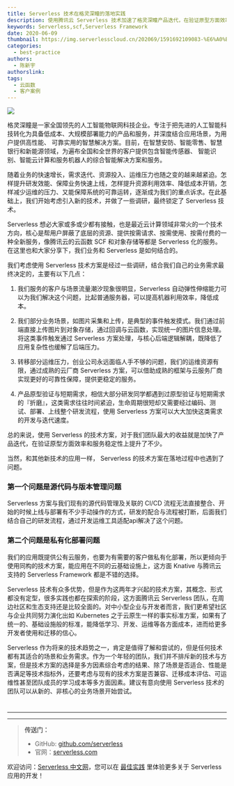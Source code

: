 ```yaml
---
title: Serverless 技术在格灵深瞳的落地实践
description: 使用腾讯云 Serverless 技术加速了格灵深瞳产品迭代，在验证原型方面效率和服务稳定性上提升了不少
keywords: Serverless,scf,Serverless Framework
date: 2020-06-09
thumbnail: https://img.serverlesscloud.cn/202069/1591692109083-%E6%A0%BC%E6%9E%97.png
categories:
  - best-practice
authors:
  - 陈新宇
authorslink: 
tags:
  - 云函数
  - 客户案例
---
```


![](https://img.serverlesscloud.cn/202069/1591702971874-%E6%A0%BCf.jpg)

格灵深瞳是一家全国领先的人工智能物联网科技企业。专注于把先进的人工智能科技转化为具备低成本、大规模部署能力的产品和服务，并深度结合应用场景，为用户提供高性能、 可靠实用的智慧解决方案。目前，在智慧安防、智能零售、智慧银行和新能源领域，为遍布全国和全世界的客户提供包含智能传感器、 智能识别、智能云计算和服务机器人的综合智能解决方案和服务。

随着业务的快速增长，需求迭代、资源投入、运维压力也随之变的越来越紧迫。怎样提升研发效能、保障业务快速上线，怎样提升资源利用效率、降低成本开销，怎样减少运维的压力、又能保障系统的可靠运转，逐渐成为我们的重点诉求。在此基础上，我们开始考虑引入新的技术，并做了一些调研，最终锁定了 Serverless 技术。

Serverless 想必大家或多或少都有接触，也是最近云计算领域非常火的一个技术方向，核心是帮用户屏蔽了底层的资源、提供按需请求、按需使用、按需付费的一种全新服务，像腾讯云的云函数 SCF 和对象存储等都是 Serverless 化的服务。在这里也和大家分享下，我们业务和 Serverless 是如何结合的。

我们考虑使用 Serverless 技术方案是经过一些调研，结合我们自己的业务需求最终决定的，主要有以下几点：

1. 我们服务的客户与场景流量潮汐现象很明显，Serverless 自动弹性伸缩能力可以为我们解决这个问题，比起普通服务器，可以提高机器利用效率，降低成本。

2. 我们部分业务场景，如图片采集和上传，是典型的事件触发摸式。我们通过前端直接上传图片到对象存储，通过回调与云函数，实现统一的图片信息处理。将这类事件触发通过 Serverless 方案处理，与核心后端逻辑解耦，既降低了应用复杂性也缓解了后端压力。

3. 转移部分运维压力，创业公司永远面临人手不够的问题，我们的运维资源有限，通过成熟的云厂商 Serverless 方案，可以借助成熟的框架与云服务厂商实现更好的可靠性保障，提供更稳定的服务。

4. 产品原型验证与短期需求，相信大部分研发同学都遇到过原型验证与短期需求的『折磨』，这类需求往往时间紧迫，生命周期很短却又需要经过编码、测试、部署、上线整个研发流程，使用 Serverless 方案可以大大加快这类需求的开发与迭代速度。

总的来说，使用 Serverless 的技术方案，对于我们团队最大的收益就是加快了产品迭代，在验证原型方面效率和服务稳定性上提升了不少。

当然，和其他新技术的应用一样， Serverless 的技术方案在落地过程中也遇到了问题。

### 第一个问题是源代码与版本管理问题

Serverless 方案与我们现有的源代码管理及关联的 CI/CD 流程无法直接整合、开始的时候上线与部署有不少手动操作的方式，研发的配合与流程被打断，后面我们结合自己的研发流程，通过开发运维工具适配api解决了这个问题。

### 第二个问题是私有化部署问题

我们的应用既提供公有云服务，也要为有需要的客户做私有化部署，所以更倾向于使用同构的技术方案，能应用在不同的云基础设施上，这方面 Knative 与腾讯云支持的 Serverless Framework 都是不错的选择。

Serverless 技术有众多优势，但是作为这两年才兴起的技术方案，其概念、形式都没有定型，很多实践也都在探索的阶段，这方面腾讯云 Serverless 团队，在周边社区和生态支持还是比较全面的。对中小型企业与开发者而言，我们更希望社区与企业共同努力演化出如 Kubernetes 之于云原生一样的事实标准方案，如果有了统一的、基础设施般的标准，能降低学习、开发、运维等各方面成本，进而给更多开发者使用和迁移的信心。

Serverless 作为将来的技术趋势之一，肯定是值得了解和尝试的，但是任何技术都有其适合的场景和业务需求。作为一个年轻的团队，我们并不排斥新的技术与方案，但是技术方案的选择是多方因素综合考虑的结果、除了场景是否适合、性能是否满足等技术指标外，还要考虑与现有的技术方案是否兼容、迁移成本评估、可运维性甚至团队成员的学习成本等多方面因素。建议有意向使用 Serverless 技术的团队可以从新的、非核心的业务场景开始尝试。

#

---
<div id='scf-deploy-iframe-or-md'></div>

---

> **传送门：**
> - GitHub: [github.com/serverless](https://github.com/serverless/serverless/blob/master/README_CN.md)
> - 官网：[serverless.com](https://serverless.com/)

欢迎访问：[Serverless 中文网](https://serverlesscloud.cn/)，您可以在 [最佳实践](https://serverlesscloud.cn/best-practice) 里体验更多关于 Serverless 应用的开发！



